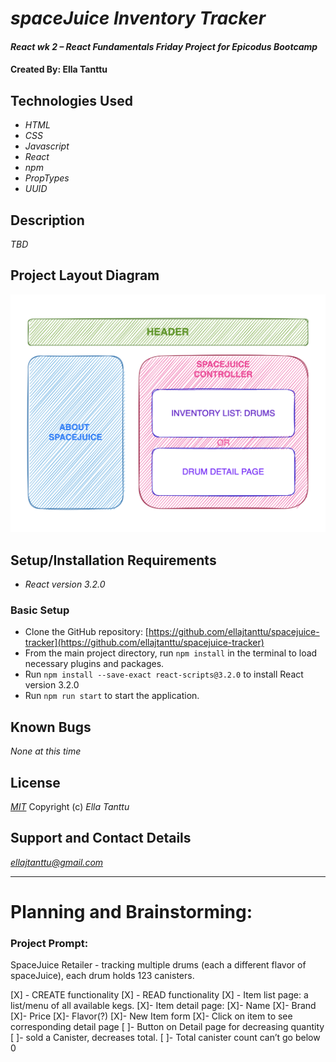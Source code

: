 # _spaceJuice Inventory Tracker_

#### _React wk 2 – React Fundamentals Friday Project for Epicodus Bootcamp_

#### Created By: **Ella Tanttu**

## Technologies Used

- _HTML_
- _CSS_
- _Javascript_
- _React_
- _npm_
- _PropTypes_
- _UUID_

## Description

_TBD_

## Project Layout Diagram

![spacejuice-diagram](src/img/spacejuice_diagram.png)

## Setup/Installation Requirements

- _React version 3.2.0_

### Basic Setup

- Clone the GitHub repository: [https://github.com/ellajtanttu/spacejuice-tracker](https://github.com/ellajtanttu/spacejuice-tracker)
- From the main project directory, run `npm install` in the terminal to load necessary plugins and packages.
- Run `npm install --save-exact react-scripts@3.2.0` to install React version 3.2.0
- Run `npm run start` to start the application.

## Known Bugs

_None at this time_

## License

_[MIT](https://opensource.org/licenses/MIT)_
Copyright (c) _Ella Tanttu_

## Support and Contact Details

_[ellajtanttu@gmail.com](mailto:ellajtanttu@gmail.com)_

-------

# Planning and Brainstorming:

### Project Prompt:

SpaceJuice Retailer - tracking multiple drums (each a different flavor of spaceJuice), each drum holds 123 canisters.

[X] - CREATE functionality
[X] - READ functionality
[X] - Item list page: a list/menu of all available kegs.
[X]- Item detail page: 
    [X]- Name
    [X]- Brand
    [X]- Price
    [X]- Flavor(?)
[X]- New Item form
[X]- Click on item to see corresponding detail page
[ ]- Button on Detail page for decreasing quantity
    [ ]- sold a Canister, decreases total. 
    [ ]- Total canister count can’t go below 0
